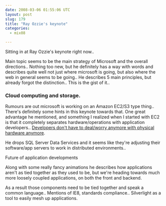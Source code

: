 ```yaml
---
date: 2008-03-06 01:55:06 UTC
layout: post
slug: 179
title: "Ray Ozzie's keynote"
categories:
  - mix08

---
```

<p>Sitting in at Ray Ozzie's keynote right now..</p>

<p>Main topic seems to be the main strategy of Microsoft and the overall directions.. Nothing too new, but he definitely has a way with words and describes quite well not just where microsoft is going, but also where the web in general seems to be going.. He describes 5 main principles, but already forgot the distinction.. This is the gist of it..</p>

<h3>Cloud computing and storage.</h3>

<p>Rumours are out microsoft is working on an Amazon EC2/S3 type thing.. There's definitely some hints in this keynote towards that. One great advantage he mentioned, and something I realized when I started with EC2 is that it completely separates hardware/operations with application developers.. <a href="http://en.wikipedia.org/wiki/Utility_computing">Developers don't have to deal/worry anymore with physical hardware anymore</a>.</p>

<p>He drops SQL Server Data Services and it seems like they're adjusting their software/app servers to work in distributed environments..</P

<h3>Future of application developments</h3>

<p>Along with some really fancy animations he describes how applications aren't as tied together as they used to be, but we're heading towards much more loosely coupled applications, on both the front and backend.</p>

<p>As a result those components need to be tied together and speak a common language.. Mentions of IE8, standards compliance.. Silverlight as a tool to easily mesh up applications.</p>